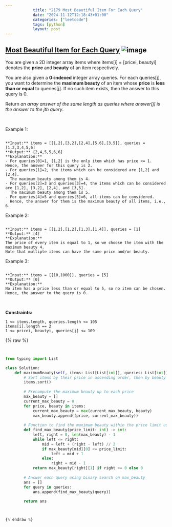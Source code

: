 ```yaml
---
            title: "2179 Most Beautiful Item For Each Query"
            date: "2024-11-12T12:18:43+01:00"
            categories: ["leetcode"]
            tags: [python]
            layout: post
---
```

            
## [Most Beautiful Item for Each Query](https://leetcode.com/problems/most-beautiful-item-for-each-query) ![image](https://img.shields.io/badge/Difficulty-Medium-orange)

You are given a 2D integer array items where items[i] = [pricei, beautyi] denotes the **price** and **beauty** of an item respectively.

You are also given a **0-indexed** integer array queries. For each queries[j], you want to determine the **maximum beauty** of an item whose **price** is **less than or equal** to queries[j]. If no such item exists, then the answer to this query is 0.

Return *an array *answer* of the same length as *queries* where *answer[j]* is the answer to the *jth* query*.

 

Example 1:

```

**Input:** items = [[1,2],[3,2],[2,4],[5,6],[3,5]], queries = [1,2,3,4,5,6]
**Output:** [2,4,5,5,6,6]
**Explanation:**
- For queries[0]=1, [1,2] is the only item which has price <= 1. Hence, the answer for this query is 2.
- For queries[1]=2, the items which can be considered are [1,2] and [2,4]. 
  The maximum beauty among them is 4.
- For queries[2]=3 and queries[3]=4, the items which can be considered are [1,2], [3,2], [2,4], and [3,5].
  The maximum beauty among them is 5.
- For queries[4]=5 and queries[5]=6, all items can be considered.
  Hence, the answer for them is the maximum beauty of all items, i.e., 6.

```

Example 2:

```

**Input:** items = [[1,2],[1,2],[1,3],[1,4]], queries = [1]
**Output:** [4]
**Explanation:** 
The price of every item is equal to 1, so we choose the item with the maximum beauty 4. 
Note that multiple items can have the same price and/or beauty.  

```

Example 3:

```

**Input:** items = [[10,1000]], queries = [5]
**Output:** [0]
**Explanation:**
No item has a price less than or equal to 5, so no item can be chosen.
Hence, the answer to the query is 0.

```

 

**Constraints:**

	1 <= items.length, queries.length <= 105
	items[i].length == 2
	1 <= pricei, beautyi, queries[j] <= 109

{% raw %}


````python


from typing import List

class Solution:
    def maximumBeauty(self, items: List[List[int]], queries: List[int]) -> List[int]:
        # Sort items by their price in ascending order, then by beauty in descending order
        items.sort()
        
        # Precompute the maximum beauty up to each price
        max_beauty = []
        current_max_beauty = 0
        for price, beauty in items:
            current_max_beauty = max(current_max_beauty, beauty)
            max_beauty.append((price, current_max_beauty))
        
        # Function to find the maximum beauty within the price limit using binary search
        def find_max_beauty(price_limit: int) -> int:
            left, right = 0, len(max_beauty) - 1
            while left <= right:
                mid = left + (right - left) // 2
                if max_beauty[mid][0] <= price_limit:
                    left = mid + 1
                else:
                    right = mid - 1
            return max_beauty[right][1] if right >= 0 else 0
        
        # Answer each query using binary search on max_beauty
        ans = []
        for query in queries:
            ans.append(find_max_beauty(query))
        
        return ans



{% endraw %}
